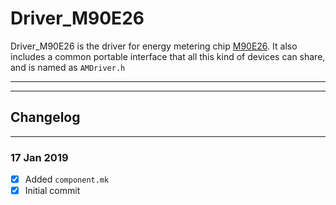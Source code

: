 # Driver_M90E26

Driver_M90E26 is the driver for energy metering chip [M90E26](https://www.microchip.com/wwwproducts/en/atm90e26). It also includes a common portable interface that all this kind of devices can share, and is named as ```AMDriver.h```


---
---
  
## Changelog

---
### **17 Jan 2019**
- [x] Added ```component.mk```
- [x] Initial commit

